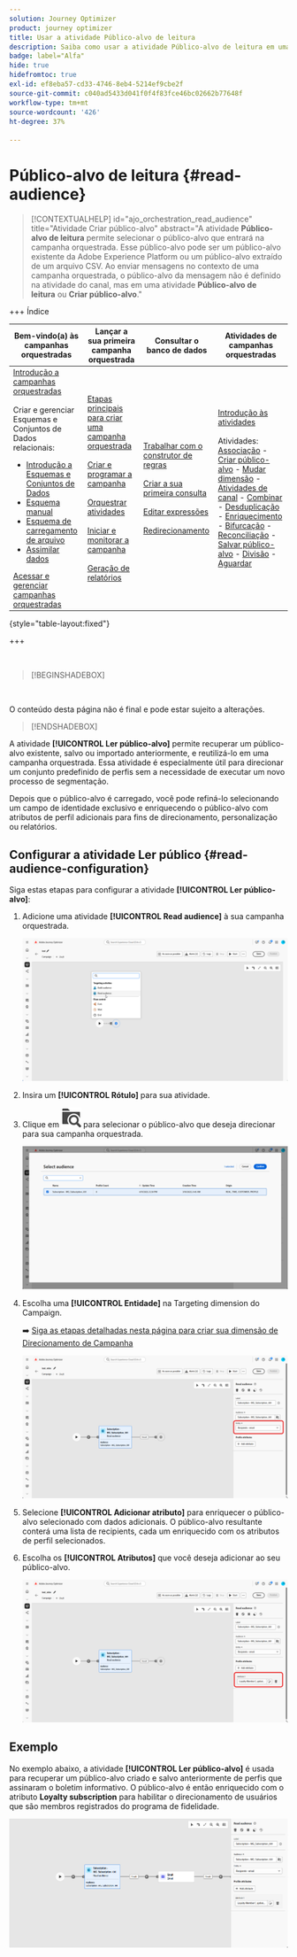 ```yaml
---
solution: Journey Optimizer
product: journey optimizer
title: Usar a atividade Público-alvo de leitura
description: Saiba como usar a atividade Público-alvo de leitura em uma campanha orquestrada
badge: label="Alfa"
hide: true
hidefromtoc: true
exl-id: ef8eba57-cd33-4746-8eb4-5214ef9cbe2f
source-git-commit: c040ad5433d041f0f4f83fce46bc02662b77648f
workflow-type: tm+mt
source-wordcount: '426'
ht-degree: 37%

---
```


# Público-alvo de leitura {#read-audience}


>[!CONTEXTUALHELP]
>id="ajo_orchestration_read_audience"
>title="Atividade Criar público-alvo"
>abstract="A atividade **Público-alvo de leitura** permite selecionar o público-alvo que entrará na campanha orquestrada. Esse público-alvo pode ser um público-alvo existente da Adobe Experience Platform ou um público-alvo extraído de um arquivo CSV. Ao enviar mensagens no contexto de uma campanha orquestrada, o público-alvo da mensagem não é definido na atividade do canal, mas em uma atividade **Público-alvo de leitura** ou **Criar público-alvo**."


+++ Índice 

| Bem-vindo(a) às campanhas orquestradas | Lançar a sua primeira campanha orquestrada | Consultar o banco de dados | Atividades de campanhas orquestradas |
|---|---|---|---|
| [Introdução a campanhas orquestradas](../gs-orchestrated-campaigns.md)<br/><br/>Criar e gerenciar Esquemas e Conjuntos de Dados relacionais:</br> <ul><li>[Introdução a Esquemas e Conjuntos de Dados](../gs-schemas.md)</li><li>[Esquema manual](../manual-schema.md)</li><li>[Esquema de carregamento de arquivo](../file-upload-schema.md)</li><li>[Assimilar dados](../ingest-data.md)</li></ul>[Acessar e gerenciar campanhas orquestradas](../access-manage-orchestrated-campaigns.md) | [Etapas principais para criar uma campanha orquestrada](../gs-campaign-creation.md)<br/><br/>[Criar e programar a campanha](../create-orchestrated-campaign.md)<br/><br/>[Orquestrar atividades](../orchestrate-activities.md)<br/><br/>[Iniciar e monitorar a campanha](../start-monitor-campaigns.md)<br/><br/>[Geração de relatórios](../reporting-campaigns.md) | [Trabalhar com o construtor de regras](../orchestrated-rule-builder.md)<br/><br/>[Criar a sua primeira consulta](../build-query.md)<br/><br/>[Editar expressões](../edit-expressions.md)<br/><br/>[Redirecionamento](../retarget.md) | [Introdução às atividades](about-activities.md)<br/><br/>Atividades:<br/>[Associação](and-join.md) - [Criar público-alvo](build-audience.md) - [Mudar dimensão](change-dimension.md) - [Atividades de canal](channels.md) - [Combinar](combine.md) - [Desduplicação](deduplication.md) - [Enriquecimento](enrichment.md) - [Bifurcação](fork.md) - [Reconciliação](reconciliation.md) - [Salvar público-alvo](save-audience.md) - [Divisão](split.md) - [Aguardar](wait.md) |

{style="table-layout:fixed"}

+++

<br/>

>[!BEGINSHADEBOX]

</br>

O conteúdo desta página não é final e pode estar sujeito a alterações.

>[!ENDSHADEBOX]

A atividade **[!UICONTROL Ler público-alvo]** permite recuperar um público-alvo existente, salvo ou importado anteriormente, e reutilizá-lo em uma campanha orquestrada. Essa atividade é especialmente útil para direcionar um conjunto predefinido de perfis sem a necessidade de executar um novo processo de segmentação.

Depois que o público-alvo é carregado, você pode refiná-lo selecionando um campo de identidade exclusivo e enriquecendo o público-alvo com atributos de perfil adicionais para fins de direcionamento, personalização ou relatórios.

## Configurar a atividade Ler público {#read-audience-configuration}

Siga estas etapas para configurar a atividade **[!UICONTROL Ler público-alvo]**:

1. Adicione uma atividade **[!UICONTROL Read audience]** à sua campanha orquestrada.

   ![](../assets/read-audience-1.png)

1. Insira um **[!UICONTROL Rótulo]** para sua atividade.

1. Clique em ![ícone de pesquisa de pasta](../assets/do-not-localize/folder-search.svg) para selecionar o público-alvo que deseja direcionar para sua campanha orquestrada.

   ![](../assets/read-audience-2.png)

1. Escolha uma **[!UICONTROL Entidade&#x200B;]** na Targeting dimension do Campaign.

   ➡️ [Siga as etapas detalhadas nesta página para criar sua dimensão de Direcionamento de Campanha](../target-dimension.md)

   ![](../assets/read-audience-3.png)

1. Selecione **[!UICONTROL Adicionar atributo]** para enriquecer o público-alvo selecionado com dados adicionais. O público-alvo resultante conterá uma lista de recipients, cada um enriquecido com os atributos de perfil selecionados.

1. Escolha os **[!UICONTROL Atributos]** que você deseja adicionar ao seu público-alvo.

   ![](../assets/read-audience-4.png)

## Exemplo

No exemplo abaixo, a atividade **[!UICONTROL Ler público-alvo]** é usada para recuperar um público-alvo criado e salvo anteriormente de perfis que assinaram o boletim informativo. O público-alvo é então enriquecido com o atributo **Loyalty subscription** para habilitar o direcionamento de usuários que são membros registrados do programa de fidelidade.

![](../assets/read-audience-5.png)
